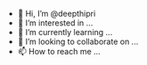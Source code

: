 - 👋 Hi, I’m @deepthipri
- 👀 I’m interested in ...
- 🌱 I’m currently learning ...
- 💞️ I’m looking to collaborate on ...
- 📫 How to reach me ...

<!---
deepthipri/deepthipri is a ✨ special ✨ repository because its `README.md` (this file) appears on your GitHub profile.
You can click the Preview link to take a look at your changes.
--->
